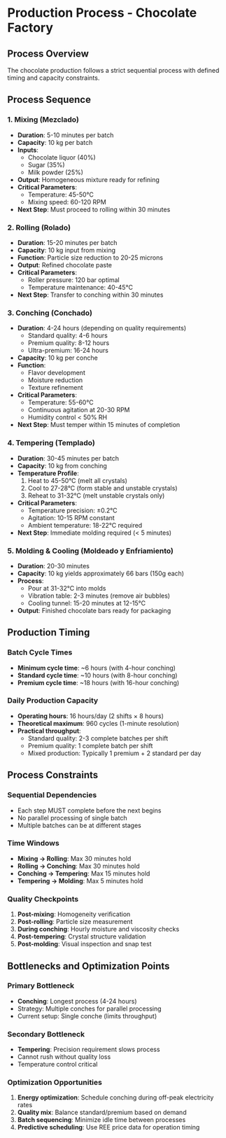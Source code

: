 # Production Process - Chocolate Factory

## Process Overview

The chocolate production follows a strict sequential process with defined timing and capacity constraints.

## Process Sequence

### 1. Mixing (Mezclado)
- **Duration**: 5-10 minutes per batch
- **Capacity**: 10 kg per batch
- **Inputs**: 
  - Chocolate liquor (40%)
  - Sugar (35%)
  - Milk powder (25%)
- **Output**: Homogeneous mixture ready for refining
- **Critical Parameters**:
  - Temperature: 45-50°C
  - Mixing speed: 60-120 RPM
- **Next Step**: Must proceed to rolling within 30 minutes

### 2. Rolling (Rolado)
- **Duration**: 15-20 minutes per batch
- **Capacity**: 10 kg input from mixing
- **Function**: Particle size reduction to 20-25 microns
- **Output**: Refined chocolate paste
- **Critical Parameters**:
  - Roller pressure: 120 bar optimal
  - Temperature maintenance: 40-45°C
- **Next Step**: Transfer to conching within 30 minutes

### 3. Conching (Conchado)
- **Duration**: 4-24 hours (depending on quality requirements)
  - Standard quality: 4-6 hours
  - Premium quality: 8-12 hours
  - Ultra-premium: 16-24 hours
- **Capacity**: 10 kg per conche
- **Function**: 
  - Flavor development
  - Moisture reduction
  - Texture refinement
- **Critical Parameters**:
  - Temperature: 55-60°C
  - Continuous agitation at 20-30 RPM
  - Humidity control < 50% RH
- **Next Step**: Must temper within 15 minutes of completion

### 4. Tempering (Templado)
- **Duration**: 30-45 minutes per batch
- **Capacity**: 10 kg from conching
- **Temperature Profile**:
  1. Heat to 45-50°C (melt all crystals)
  2. Cool to 27-28°C (form stable and unstable crystals)
  3. Reheat to 31-32°C (melt unstable crystals only)
- **Critical Parameters**:
  - Temperature precision: ±0.2°C
  - Agitation: 10-15 RPM constant
  - Ambient temperature: 18-22°C required
- **Next Step**: Immediate molding required (< 5 minutes)

### 5. Molding & Cooling (Moldeado y Enfriamiento)
- **Duration**: 20-30 minutes
- **Capacity**: 10 kg yields approximately 66 bars (150g each)
- **Process**:
  - Pour at 31-32°C into molds
  - Vibration table: 2-3 minutes (remove air bubbles)
  - Cooling tunnel: 15-20 minutes at 12-15°C
- **Output**: Finished chocolate bars ready for packaging

## Production Timing

### Batch Cycle Times
- **Minimum cycle time**: ~6 hours (with 4-hour conching)
- **Standard cycle time**: ~10 hours (with 8-hour conching)
- **Premium cycle time**: ~18 hours (with 16-hour conching)

### Daily Production Capacity
- **Operating hours**: 16 hours/day (2 shifts × 8 hours)
- **Theoretical maximum**: 960 cycles (1-minute resolution)
- **Practical throughput**:
  - Standard quality: 2-3 complete batches per shift
  - Premium quality: 1 complete batch per shift
  - Mixed production: Typically 1 premium + 2 standard per day

## Process Constraints

### Sequential Dependencies
- Each step MUST complete before the next begins
- No parallel processing of single batch
- Multiple batches can be at different stages

### Time Windows
- **Mixing → Rolling**: Max 30 minutes hold
- **Rolling → Conching**: Max 30 minutes hold
- **Conching → Tempering**: Max 15 minutes hold
- **Tempering → Molding**: Max 5 minutes hold

### Quality Checkpoints
1. **Post-mixing**: Homogeneity verification
2. **Post-rolling**: Particle size measurement
3. **During conching**: Hourly moisture and viscosity checks
4. **Post-tempering**: Crystal structure validation
5. **Post-molding**: Visual inspection and snap test

## Bottlenecks and Optimization Points

### Primary Bottleneck
- **Conching**: Longest process (4-24 hours)
- Strategy: Multiple conches for parallel processing
- Current setup: Single conche (limits throughput)

### Secondary Bottleneck
- **Tempering**: Precision requirement slows process
- Cannot rush without quality loss
- Temperature control critical

### Optimization Opportunities
1. **Energy optimization**: Schedule conching during off-peak electricity rates
2. **Quality mix**: Balance standard/premium based on demand
3. **Batch sequencing**: Minimize idle time between processes
4. **Predictive scheduling**: Use REE price data for operation timing